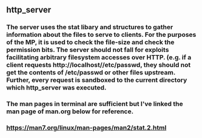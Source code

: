 ## http_server
### The server uses the stat libary and structures to gather information about the files to serve to clients. For the purposes of the MP, it is used to check the file-size and check the permission bits. The server should not fall for exploits facilitating arbitrary filesystem accesses over HTTP. (e.g. if a client requests http://localhost//etc/passwd, they should not get the contents of /etc/passwd or other files upstream. Further, every request is sandboxed to the current directory which http_server was executed.
### The man pages in terminal are sufficient but I've linked the man page of man.org below for reference.
### https://man7.org/linux/man-pages/man2/stat.2.html

